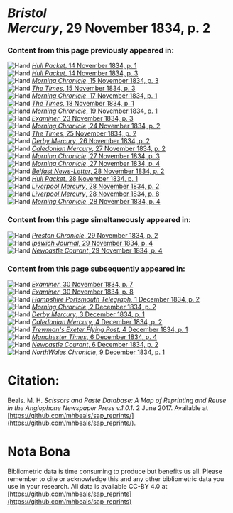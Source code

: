 # *Bristol Mercury*, 29 November 1834, p. 2  
  
### Content from this page previously appeared in:  
![Hand](http://scissorsandpaste.net/wp-content/uploads/2017/06/smallhandpointer.png) [*Hull Packet*, 14 November 1834, p. 1](https://mhbeals.github.io/sap_html/Hull-Packet/Hull-Packet-14-November-1834-p-1)  
![Hand](http://scissorsandpaste.net/wp-content/uploads/2017/06/smallhandpointer.png) [*Hull Packet*, 14 November 1834, p. 3](https://mhbeals.github.io/sap_html/Hull-Packet/Hull-Packet-14-November-1834-p-3)  
![Hand](http://scissorsandpaste.net/wp-content/uploads/2017/06/smallhandpointer.png) [*Morning Chronicle*, 15 November 1834, p. 3](https://mhbeals.github.io/sap_html/Morning-Chronicle/Morning-Chronicle-15-November-1834-p-3)  
![Hand](http://scissorsandpaste.net/wp-content/uploads/2017/06/smallhandpointer.png) [*The Times*, 15 November 1834, p. 3](https://mhbeals.github.io/sap_html/The-Times/The-Times-15-November-1834-p-3)  
![Hand](http://scissorsandpaste.net/wp-content/uploads/2017/06/smallhandpointer.png) [*Morning Chronicle*, 17 November 1834, p. 1](https://mhbeals.github.io/sap_html/Morning-Chronicle/Morning-Chronicle-17-November-1834-p-1)  
![Hand](http://scissorsandpaste.net/wp-content/uploads/2017/06/smallhandpointer.png) [*The Times*, 18 November 1834, p. 1](https://mhbeals.github.io/sap_html/The-Times/The-Times-18-November-1834-p-1)  
![Hand](http://scissorsandpaste.net/wp-content/uploads/2017/06/smallhandpointer.png) [*Morning Chronicle*, 19 November 1834, p. 1](https://mhbeals.github.io/sap_html/Morning-Chronicle/Morning-Chronicle-19-November-1834-p-1)  
![Hand](http://scissorsandpaste.net/wp-content/uploads/2017/06/smallhandpointer.png) [*Examiner*, 23 November 1834, p. 3](https://mhbeals.github.io/sap_html/Examiner/Examiner-23-November-1834-p-3)  
![Hand](http://scissorsandpaste.net/wp-content/uploads/2017/06/smallhandpointer.png) [*Morning Chronicle*, 24 November 1834, p. 2](https://mhbeals.github.io/sap_html/Morning-Chronicle/Morning-Chronicle-24-November-1834-p-2)  
![Hand](http://scissorsandpaste.net/wp-content/uploads/2017/06/smallhandpointer.png) [*The Times*, 25 November 1834, p. 2](https://mhbeals.github.io/sap_html/The-Times/The-Times-25-November-1834-p-2)  
![Hand](http://scissorsandpaste.net/wp-content/uploads/2017/06/smallhandpointer.png) [*Derby Mercury*, 26 November 1834, p. 2](https://mhbeals.github.io/sap_html/Derby-Mercury/Derby-Mercury-26-November-1834-p-2)  
![Hand](http://scissorsandpaste.net/wp-content/uploads/2017/06/smallhandpointer.png) [*Caledonian Mercury*, 27 November 1834, p. 2](https://mhbeals.github.io/sap_html/Caledonian-Mercury/Caledonian-Mercury-27-November-1834-p-2)  
![Hand](http://scissorsandpaste.net/wp-content/uploads/2017/06/smallhandpointer.png) [*Morning Chronicle*, 27 November 1834, p. 3](https://mhbeals.github.io/sap_html/Morning-Chronicle/Morning-Chronicle-27-November-1834-p-3)  
![Hand](http://scissorsandpaste.net/wp-content/uploads/2017/06/smallhandpointer.png) [*Morning Chronicle*, 27 November 1834, p. 4](https://mhbeals.github.io/sap_html/Morning-Chronicle/Morning-Chronicle-27-November-1834-p-4)  
![Hand](http://scissorsandpaste.net/wp-content/uploads/2017/06/smallhandpointer.png) [*Belfast News-Letter*, 28 November 1834, p. 2](https://mhbeals.github.io/sap_html/Belfast-News-Letter/Belfast-News-Letter-28-November-1834-p-2)  
![Hand](http://scissorsandpaste.net/wp-content/uploads/2017/06/smallhandpointer.png) [*Hull Packet*, 28 November 1834, p. 1](https://mhbeals.github.io/sap_html/Hull-Packet/Hull-Packet-28-November-1834-p-1)  
![Hand](http://scissorsandpaste.net/wp-content/uploads/2017/06/smallhandpointer.png) [*Liverpool Mercury*, 28 November 1834, p. 2](https://mhbeals.github.io/sap_html/Liverpool-Mercury/Liverpool-Mercury-28-November-1834-p-2)  
![Hand](http://scissorsandpaste.net/wp-content/uploads/2017/06/smallhandpointer.png) [*Liverpool Mercury*, 28 November 1834, p. 8](https://mhbeals.github.io/sap_html/Liverpool-Mercury/Liverpool-Mercury-28-November-1834-p-8)  
![Hand](http://scissorsandpaste.net/wp-content/uploads/2017/06/smallhandpointer.png) [*Morning Chronicle*, 28 November 1834, p. 4](https://mhbeals.github.io/sap_html/Morning-Chronicle/Morning-Chronicle-28-November-1834-p-4)  
  
### Content from this page simeltaneously appeared in:  
![Hand](http://scissorsandpaste.net/wp-content/uploads/2017/06/smallhandpointer.png) [*Preston Chronicle*, 29 November 1834, p. 2](https://mhbeals.github.io/sap_html/Preston-Chronicle/Preston-Chronicle-29-November-1834-p-2)  
![Hand](http://scissorsandpaste.net/wp-content/uploads/2017/06/smallhandpointer.png) [*Ipswich Journal*, 29 November 1834, p. 4](https://mhbeals.github.io/sap_html/Ipswich-Journal/Ipswich-Journal-29-November-1834-p-4)  
![Hand](http://scissorsandpaste.net/wp-content/uploads/2017/06/smallhandpointer.png) [*Newcastle Courant*, 29 November 1834, p. 4](https://mhbeals.github.io/sap_html/Newcastle-Courant/Newcastle-Courant-29-November-1834-p-4)  
  
### Content from this page subsequently appeared in:  
![Hand](http://scissorsandpaste.net/wp-content/uploads/2017/06/smallhandpointer.png) [*Examiner*, 30 November 1834, p. 7](https://mhbeals.github.io/sap_html/Examiner/Examiner-30-November-1834-p-7)  
![Hand](http://scissorsandpaste.net/wp-content/uploads/2017/06/smallhandpointer.png) [*Examiner*, 30 November 1834, p. 8](https://mhbeals.github.io/sap_html/Examiner/Examiner-30-November-1834-p-8)  
![Hand](http://scissorsandpaste.net/wp-content/uploads/2017/06/smallhandpointer.png) [*Hampshire Portsmouth Telegraph*, 1 December 1834, p. 2](https://mhbeals.github.io/sap_html/Hampshire-Portsmouth-Telegraph/Hampshire-Portsmouth-Telegraph-1-December-1834-p-2)  
![Hand](http://scissorsandpaste.net/wp-content/uploads/2017/06/smallhandpointer.png) [*Morning Chronicle*, 2 December 1834, p. 2](https://mhbeals.github.io/sap_html/Morning-Chronicle/Morning-Chronicle-2-December-1834-p-2)  
![Hand](http://scissorsandpaste.net/wp-content/uploads/2017/06/smallhandpointer.png) [*Derby Mercury*, 3 December 1834, p. 1](https://mhbeals.github.io/sap_html/Derby-Mercury/Derby-Mercury-3-December-1834-p-1)  
![Hand](http://scissorsandpaste.net/wp-content/uploads/2017/06/smallhandpointer.png) [*Caledonian Mercury*, 4 December 1834, p. 2](https://mhbeals.github.io/sap_html/Caledonian-Mercury/Caledonian-Mercury-4-December-1834-p-2)  
![Hand](http://scissorsandpaste.net/wp-content/uploads/2017/06/smallhandpointer.png) [*Trewman's Exeter Flying Post*, 4 December 1834, p. 1](https://mhbeals.github.io/sap_html/Trewman's-Exeter-Flying-Post/Trewman's-Exeter-Flying-Post-4-December-1834-p-1)  
![Hand](http://scissorsandpaste.net/wp-content/uploads/2017/06/smallhandpointer.png) [*Manchester Times*, 6 December 1834, p. 4](https://mhbeals.github.io/sap_html/Manchester-Times/Manchester-Times-6-December-1834-p-4)  
![Hand](http://scissorsandpaste.net/wp-content/uploads/2017/06/smallhandpointer.png) [*Newcastle Courant*, 6 December 1834, p. 2](https://mhbeals.github.io/sap_html/Newcastle-Courant/Newcastle-Courant-6-December-1834-p-2)  
![Hand](http://scissorsandpaste.net/wp-content/uploads/2017/06/smallhandpointer.png) [*NorthWales Chronicle*, 9 December 1834, p. 1](https://mhbeals.github.io/sap_html/NorthWales-Chronicle/NorthWales-Chronicle-9-December-1834-p-1)  


# Citation: 

Beals. M. H. *Scissors and Paste Database: A Map of Reprinting and Reuse in the Anglophone Newspaper Press v.1.0.1.* 2 June 2017. Available at [https://github.com/mhbeals/sap_reprints/](https://github.com/mhbeals/sap_reprints/). 

# Nota Bona

Bibliometric data is time consuming to produce but benefits us all. Please remember to cite or acknowledge this and any other bibliometric data you use in your research. All data is available CC-BY 4.0 at [https://github.com/mhbeals/sap_reprints](https://github.com/mhbeals/sap_reprints)